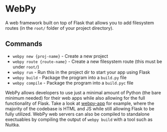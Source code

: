 # WebPy

A web framework built on top of Flask that allows you to add filesystem routes (in the `root/` folder of your project directory).

## Commands

- `webpy new {proj-name}` - Create a new project
- `webpy route {route-name}` - Create a new filesystem route (this must be under `root/`)
- `webpy run` - Run this in the project dir to start your app using Flask
- `webpy build` - Package the program into a `build.py` file
- `webpy compile` - Package the program into a `build.pyc` file

WebPy allows developers to use just a minimal amount of Python (the bare minimum needed) for their web apps while also allowing for the full functionality of Flask. Take a look at [webpy-app](https://github.com/User0332/webpy-app/) for example, where the majority of the codebase is HTML and JS while still allowing Flask to be fully utilized. WebPy web servers can also be compiled to standalone exectuables by compiling the output of `webpy build` with a tool such as Nuitka.
